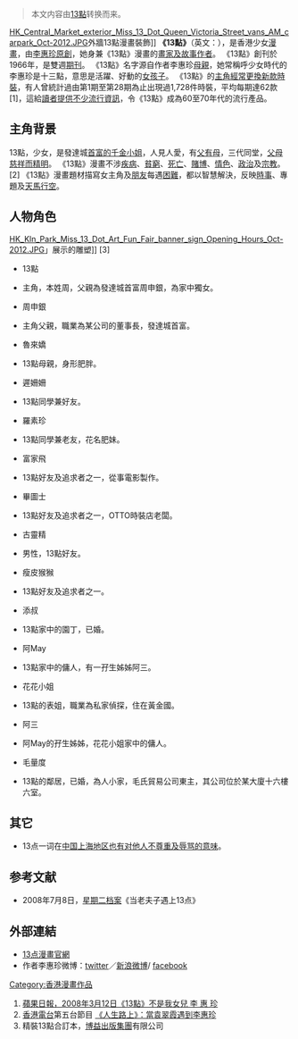 > 本文内容由[13點](https://zh.wikipedia.org/wiki/13點)转换而来。


[HK_Central_Market_exterior_Miss_13_Dot_Queen_Victoria_Street_vans_AM_carpark_Oct-2012.JPG](https://zh.wikipedia.org/wiki/File:HK_Central_Market_exterior_Miss_13_Dot_Queen_Victoria_Street_vans_AM_carpark_Oct-2012.JPG "fig:HK_Central_Market_exterior_Miss_13_Dot_Queen_Victoria_Street_vans_AM_carpark_Oct-2012.JPG")外牆13點漫畫裝飾\]\] **《13點》**（英文：），是香港少女[漫畫](https://zh.wikipedia.org/wiki/漫画 "wikilink")，由[李惠珍原創](https://zh.wikipedia.org/wiki/李惠珍 "wikilink")，她身兼《13點》漫畫的[畫家及](https://zh.wikipedia.org/wiki/畫家 "wikilink")[故事](../Page/故事.md "wikilink")[作者](https://zh.wikipedia.org/wiki/作者 "wikilink")。 《13點》創刊於1966年，是雙週[期刊](../Page/杂志.md "wikilink")。 《13點》名字源自作者李惠珍[母親](../Page/母親.md "wikilink")，她常稱呼少女時代的李惠珍是十三點，意思是活躍、好動的[女孩子](../Page/女性.md "wikilink")。 《13點》的[主角經常更換新款時裝](https://zh.wikipedia.org/wiki/主角 "wikilink")，有人曾統計過由第1期至第28期為止出現過1,728件時裝，平均每期達62款\[1\]，這給[讀者提供不少](https://zh.wikipedia.org/wiki/讀者 "wikilink")[流行資訊](https://zh.wikipedia.org/wiki/時尚 "wikilink")，令《13點》成為60至70年代的流行產品。

## 主角背景

13點，少女，是發達城[首富的千金小姐](../Page/上流社會.md "wikilink")，人見人愛，有[父有](../Page/父親.md "wikilink")[母](../Page/母親.md "wikilink")，三代同堂，[父母慈祥而精明](../Page/親本.md "wikilink")。 《13點》漫畫不涉[疾病](../Page/疾病.md "wikilink")、[貧窮](../Page/貧窮.md "wikilink")、[死亡](../Page/死亡.md "wikilink")、[賭博](../Page/赌博.md "wikilink")、[情色](../Page/情色.md "wikilink")、[政治](../Page/政治.md "wikilink")及[宗教](../Page/宗教.md "wikilink")。 \[2\] 《13點》漫畫題材描寫女主角及[朋友](../Page/朋友.md "wikilink")每遇[困難](../Page/死路.md "wikilink")，都以智慧解決，反映[時事](../Page/新闻.md "wikilink")、專題及[天馬行空](../Page/創造力.md "wikilink")。

## 人物角色

[HK_Kln_Park_Miss_13_Dot_Art_Fun_Fair_banner_sign_Opening_Hours_Oct-2012.JPG](https://zh.wikipedia.org/wiki/File:HK_Kln_Park_Miss_13_Dot_Art_Fun_Fair_banner_sign_Opening_Hours_Oct-2012.JPG "fig:HK_Kln_Park_Miss_13_Dot_Art_Fun_Fair_banner_sign_Opening_Hours_Oct-2012.JPG")」展示的雕塑\]\] \[3\]

  - 13點

<!-- end list -->

  -
    主角，本姓周，父親為發達城首富周申銀，為家中獨女。

<!-- end list -->

  - 周申銀

<!-- end list -->

  -
    主角父親，職業為某公司的董事長，發達城首富。

<!-- end list -->

  - 魯來嬌

<!-- end list -->

  -
    13點母親，身形肥胖。

<!-- end list -->

  - 遲姍姍

<!-- end list -->

  -
    13點同學兼好友。

<!-- end list -->

  - 羅素珍

<!-- end list -->

  -
    13點同學兼老友，花名肥妹。

<!-- end list -->

  - 富家飛

<!-- end list -->

  -
    13點好友及追求者之一，從事電影製作。

<!-- end list -->

  - 畢圖士

<!-- end list -->

  -
    13點好友及追求者之一，OTTO時裝店老闆。

<!-- end list -->

  - 古靈精

<!-- end list -->

  -
    男性，13點好友。

<!-- end list -->

  - 瘦皮猴𤠣

<!-- end list -->

  -
    13點好友及追求者之一。

<!-- end list -->

  - 添叔

<!-- end list -->

  -
    13點家中的園丁，已婚。

<!-- end list -->

  - 阿May

<!-- end list -->

  -
    13點家中的傭人，有一孖生姊姊阿三。

<!-- end list -->

  - 花花小姐

<!-- end list -->

  -
    13點的表姐，職業為私家偵探，住在黃金國。

<!-- end list -->

  - 阿三

<!-- end list -->

  -
    阿May的孖生姊姊，花花小姐家中的傭人。

<!-- end list -->

  - 毛量度

<!-- end list -->

  -
    13點的鄰居，已婚，為人小家，毛氏貿易公司東主，其公司位於某大廈十六樓六室。

## 其它

  - 13点一词在[中国](https://zh.wikipedia.org/wiki/中国 "wikilink")[上海地区也有对他人不尊重及辱骂的意味](https://zh.wikipedia.org/wiki/上海市 "wikilink")。

## 参考文献

<div class="references-small">

<references />

</div>

  - 2008年7月8日，[星期二档案](https://zh.wikipedia.org/wiki/星期二档案 "wikilink")《当老夫子遇上13点》

## 外部連結

  - [13点漫畫官網](http://www.miss13dots.com/)
  - 作者李惠珍微博：[twitter](https://twitter.com/#!/miss13dots)／[新浪微博](http://weibo.com/miss13dots)/ [facebook](https://www.facebook.com/miss13dots)

[Category:香港漫畫作品](https://zh.wikipedia.org/wiki/Category:香港漫畫作品 "wikilink")

1.  [蘋果日報，2008年3月12日《13點》不是我女兒 李 惠 珍](http://appledaily.atnext.com/template/apple_sub/art_main.cfm?iss_id=20080312&sec_id=38163&subsec_id=6038907&art_id=10854281)
2.  [香港電台](../Page/香港電台.md "wikilink")第五台節目 [《人生路上》：當袁翠霞遇到李惠珍](http://www.rthk.org.hk/rthk/radio5/lifegoing/20071027.html)
3.  精裝13點合訂本，[博益出版集團](../Page/博益出版集團.md "wikilink")有限公司